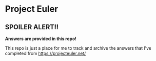 # Project Euler

## SPOILER ALERT!!

**Answers are provided in this repo!**  

This repo is just a place for me to track and archive the answers that I've completed from https://projecteuler.net/
